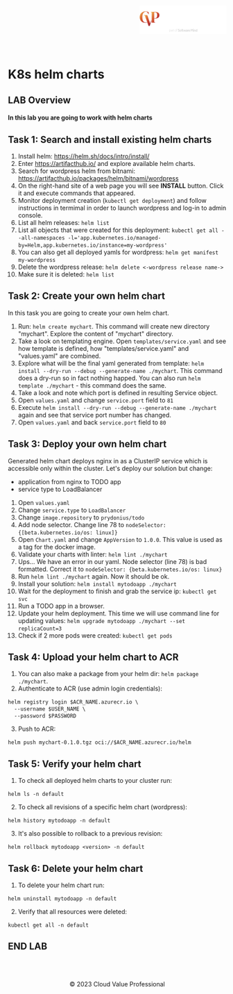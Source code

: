 <img src="../../../img/logo.png" alt="Chmurowisko logo" width="200" align="right">
<br><br>
<br><br>
<br><br>

# K8s helm charts

## LAB Overview

#### In this lab you are going to work with helm charts

## Task 1: Search and install existing helm charts

1. Install helm: 
   https://helm.sh/docs/intro/install/   
2. Enter https://artifacthub.io/ and explore available helm charts.
3. Search for wordpress helm from bitnami: https://artifacthub.io/packages/helm/bitnami/wordpress
4. On the right-hand site of a web page you will see **INSTALL** button. Click it and execute commands that appeared.
5. Monitor deployment creation (`kubectl get deployment`) and follow instructions in termimal in order to launch wordpress and log-in to admin console.
6. List all helm releases: `helm list`
7. List all objects that were created for this deployment: `kubectl get all --all-namespaces -l='app.kubernetes.io/managed-by=Helm,app.kubernetes.io/instance=my-wordpress'`
8. You can also get all deployed yamls for wordpress: `helm get manifest my-wordpress`
9. Delete the wordpress release: `helm delete <-wordpress release name->`
10. Make sure it is deleted: `helm list`

## Task 2: Create your own helm chart
In this task you are going to create your own helm chart.
1. Run: `helm create mychart`. This command will create new directory "mychart". Explore the content of "mychart" directory.
2. Take a look on templating engine. Open `templates/service.yaml` and see how template is defined, how "templates/service.yaml" and "values.yaml" are combined.
3. Explore what will be the final yaml generated from template: `helm install --dry-run --debug --generate-name ./mychart`. This command does a dry-run so in fact nothing happed. You can also run `helm template ./mychart` - this command does the same.
4. Take a look and note which port is defined in resulting Service object.
5. Open `values.yaml` and change `service.port` field to `81`
6. Execute `helm install --dry-run --debug --generate-name ./mychart` again and see that service port number has changed.
7. Open `values.yaml` and  back `service.port` field to `80`

## Task 3: Deploy your own helm chart
Generated helm chart deploys nginx in as a ClusterIP service which is accessible only within the cluster. Let's deploy our solution but change:
- application from nginx to TODO app
- service type to LoadBalancer

1. Open `values.yaml`
2. Change `service.type` to `LoadBalancer`
3. Change `image.repository` to `prydonius/todo`
4. Add node selector. Change line 78 to `nodeSelector: {[beta.kubernetes.io/os: linux]}`
5. Open `Chart.yaml` and change `AppVersion` to `1.0.0`. This value is used as a tag for the docker image.
6. Validate your charts with linter: `helm lint ./mychart`
7. Ups... We have an error in our yaml. Node selector (line 78) is bad formatted. Correct it to `nodeSelector: {beta.kubernetes.io/os: linux}`
8. Run `helm lint ./mychart` again. Now it should be ok.
9. Install your solution: `helm install mytodoapp ./mychart`
10. Wait for the deployment to finish and grab the service ip: `kubectl get svc` 
11. Run a TODO app in a browser.
12. Update your helm deployment. This time we will use command line for updating values:
`helm upgrade mytodoapp ./mychart --set replicaCount=3`
13. Check if 2 more pods were created: `kubectl get pods`

## Task 4: Upload your helm chart to ACR
1. You can also make a package from your helm dir: `helm package ./mychart`.
2. Authenticate to ACR (use admin login credentials):
```
helm registry login $ACR_NAME.azurecr.io \
  --username $USER_NAME \
  --password $PASSWORD
```
3. Push to ACR:
```
helm push mychart-0.1.0.tgz oci://$ACR_NAME.azurecr.io/helm
```

## Task 5: Verify your helm chart

1. To check all deployed helm charts to your cluster run:
```
helm ls -n default
```

2. To check all revisions of a specific helm chart (wordpress):
```
helm history mytodoapp -n default
```

3. It's also possible to rollback to a previous revision:

```
helm rollback mytodoapp <version> -n default
```

## Task 6: Delete your helm chart

1. To delete your helm chart run:
```
helm uninstall mytodoapp -n default
```

2. Verify that all resources were deleted:
```
kubectl get all -n default
```

## END LAB

<br><br>

<center><p>&copy; 2023 Cloud Value Professional<p></center>
